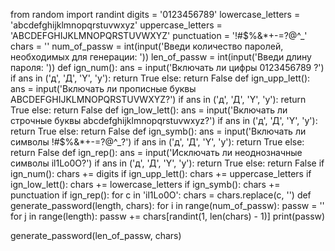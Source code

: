 from random import randint
digits = '0123456789'
lowercase_letters = 'abcdefghijklmnopqrstuvwxyz'
uppercase_letters = 'ABCDEFGHIJKLMNOPQRSTUVWXYZ' 
punctuation = '!#$%&*+-=?@^_'
chars = ''
num_of_passw = int(input('Введи количество паролей, необходимых для генерации: '))
len_of_passw = int(input('Введи длину пароля: '))
def ign_num():
  ans = input('Включать ли цифры 0123456789 ?')
  if ans in ('д', 'Д', 'Y', 'y'):
    return True 
  else:
    return False
def ign_upp_lett():
  ans = input('Включать ли прописные буквы ABCDEFGHIJKLMNOPQRSTUVWXYZ?')
  if ans in ('д', 'Д', 'Y', 'y'):
    return True 
  else:
    return False
def ign_low_lett():
  ans = input('Включать ли строчные буквы abcdefghijklmnopqrstuvwxyz?')
  if ans in ('д', 'Д', 'Y', 'y'):
    return True 
  else:
    return False
def ign_symb():
  ans = input('Включать ли символы !#$%&*+-=?@^_?')
  if ans in ('д', 'Д', 'Y', 'y'):
    return True 
  else:
    return False
def ign_rep():
  ans = input('Исключать ли неоднозначные символы il1Lo0O?')
  if ans in ('д', 'Д', 'Y', 'y'):
    return True 
  else:
    return False
if ign_num():
  chars += digits
if ign_upp_lett():
  chars += uppercase_letters
if ign_low_lett():
  chars += lowercase_letters
if ign_symb():
  chars += punctuation
if ign_rep():
  for c in 'il1Lo0O':
    chars = chars.replace(c, '')
def generate_password(length, chars):
  for i in range(num_of_passw):
    passw = ''
    for j in range(length):
      passw += chars[randint(1, len(chars) - 1)]
    print(passw)

generate_password(len_of_passw, chars)
